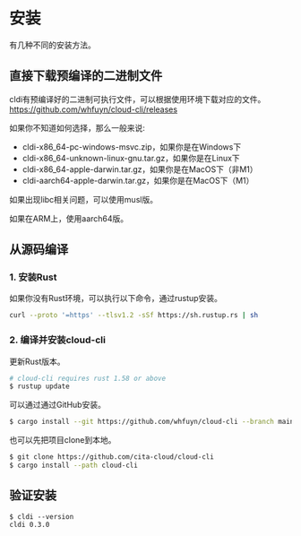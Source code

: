 # 安装

有几种不同的安装方法。

## 直接下载预编译的二进制文件

cldi有预编译好的二进制可执行文件，可以根据使用环境下载对应的文件。
https://github.com/whfuyn/cloud-cli/releases

如果你不知道如何选择，那么一般来说:
- cldi-x86_64-pc-windows-msvc.zip，如果你是在Windows下
- cldi-x86_64-unknown-linux-gnu.tar.gz，如果你是在Linux下
- cldi-x86_64-apple-darwin.tar.gz，如果你是在MacOS下（非M1）
- cldi-aarch64-apple-darwin.tar.gz，如果你是在MacOS下（M1）

如果出现libc相关问题，可以使用musl版。

如果在ARM上，使用aarch64版。

## 从源码编译

### 1. 安装Rust
如果你没有Rust环境，可以执行以下命令，通过rustup安装。
```bash
curl --proto '=https' --tlsv1.2 -sSf https://sh.rustup.rs | sh
```

### 2. 编译并安装cloud-cli

更新Rust版本。
```bash
# cloud-cli requires rust 1.58 or above
$ rustup update
```

可以通过通过GitHub安装。

```bash
$ cargo install --git https://github.com/whfuyn/cloud-cli --branch main
```

也可以先把项目clone到本地。

```bash
$ git clone https://github.com/cita-cloud/cloud-cli
$ cargo install --path cloud-cli
```

## 验证安装
```plaintext
$ cldi --version
cldi 0.3.0
```
